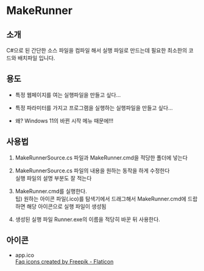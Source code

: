 # MakeRunner

## 소개

C#으로 된 간단한 소스 파일을 컴파일 해서 실행 파일로 만드는데 필요한 최소한의 코드와 배치파일 입니다.

## 용도

- 특정 웹페이지를 여는 실행파일을 만들고 싶다...

- 특정 파라미터를 가지고 프로그램을 실행하는 실행파일을 만들고 싶다...

- 왜? Windows 11의 바뀐 시작 메뉴 때문에!!!

## 사용법

1. MakeRunnerSource.cs 파일과 MakeRunner.cmd을 적당한 폴더에 넣는다

2. MakeRunnerSource.cs 파일의 내용을 원하는 동작을 하게 수정한다<br />
   실행 파일의 설명 부분도 잘 적는다

3. MakeRunner.cmd를 실행한다.<br />
   팁) 원하는 아이콘 파일(.ico)를 탐색기에서 드래그해서 MakeRunner.cmd에 드랍하면 해당 아이콘으로 실행 파일이 생성됨

4. 생성된 실행 파일 Runner.exe의 이름을 적당히 바꾼 뒤 사용한다.

## 아이콘

- app.ico<br />
  <a href="https://www.flaticon.com/free-icons/faq" title="faq icons">Faq icons created by Freepik - Flaticon</a>
